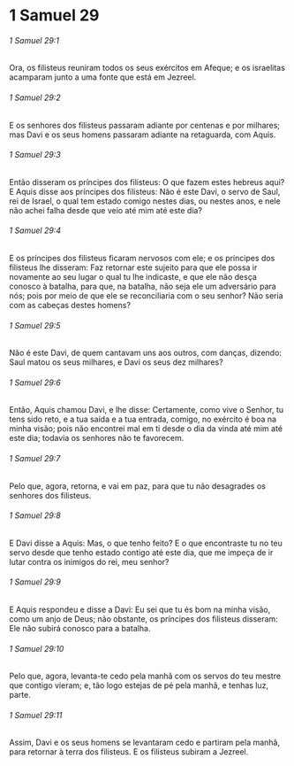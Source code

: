 # 1 Samuel 29

###### 1 Samuel 29:1

Ora, os filisteus reuniram todos os seus exércitos em Afeque; e os israelitas acamparam junto a uma fonte que está em Jezreel.

###### 1 Samuel 29:2

E os senhores dos filisteus passaram adiante por centenas e por milhares; mas Davi e os seus homens passaram adiante na retaguarda, com Aquis.

###### 1 Samuel 29:3

Então disseram os príncipes dos filisteus: O que fazem estes hebreus aqui? E Aquis disse aos príncipes dos filisteus: Não é este Davi, o servo de Saul, rei de Israel, o qual tem estado comigo nestes dias, ou nestes anos, e nele não achei falha desde que veio até mim até este dia?

###### 1 Samuel 29:4

E os príncipes dos filisteus ficaram nervosos com ele; e os príncipes dos filisteus lhe disseram: Faz retornar este sujeito para que ele possa ir novamente ao seu lugar o qual tu lhe indicaste, e que ele não desça conosco à batalha, para que, na batalha, não seja ele um adversário para nós; pois por meio de que ele se reconciliaria com o seu senhor? Não seria com as cabeças destes homens?

###### 1 Samuel 29:5

Não é este Davi, de quem cantavam uns aos outros, com danças, dizendo: Saul matou os seus milhares, e Davi os seus dez milhares?

###### 1 Samuel 29:6

Então, Aquis chamou Davi, e lhe disse: Certamente, como vive o Senhor, tu tens sido reto, e a tua saída e a tua entrada, comigo, no exército é boa na minha visão; pois não encontrei mal em ti desde o dia da vinda até mim até este dia; todavia os senhores não te favorecem.

###### 1 Samuel 29:7

Pelo que, agora, retorna, e vai em paz, para que tu não desagrades os senhores dos filisteus.

###### 1 Samuel 29:8

E Davi disse a Aquis: Mas, o que tenho feito? E o que encontraste tu no teu servo desde que tenho estado contigo até este dia, que me impeça de ir lutar contra os inimigos do rei, meu senhor?

###### 1 Samuel 29:9

E Aquis respondeu e disse a Davi: Eu sei que tu és bom na minha visão, como um anjo de Deus; não obstante, os príncipes dos filisteus disseram: Ele não subirá conosco para a batalha.

###### 1 Samuel 29:10

Pelo que, agora, levanta-te cedo pela manhã com os servos do teu mestre que contigo vieram; e, tão logo estejas de pé pela manhã, e tenhas luz, parte.

###### 1 Samuel 29:11

Assim, Davi e os seus homens se levantaram cedo e partiram pela manhã, para retornar à terra dos filisteus. E os filisteus subiram a Jezreel.


